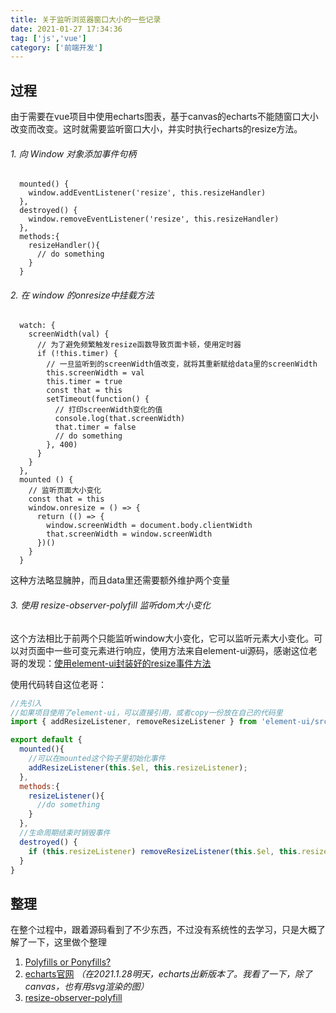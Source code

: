 ```yaml
---
title: 关于监听浏览器窗口大小的一些记录
date: 2021-01-27 17:34:36
tag: ['js','vue']
category: ['前端开发']
---
```


## 过程
由于需要在vue项目中使用echarts图表，基于canvas的echarts不能随窗口大小改变而改变。这时就需要监听窗口大小，并实时执行echarts的resize方法。
###### 1. 向 Window 对象添加事件句柄

```vue
  mounted() {
    window.addEventListener('resize', this.resizeHandler)
  },
  destroyed() {
    window.removeEventListener('resize', this.resizeHandler)
  },
  methods:{
    resizeHandler(){
      // do something
    }
  }
```
###### 2. 在 window 的onresize中挂载方法

```vue
  watch: {
    screenWidth(val) {
      // 为了避免频繁触发resize函数导致页面卡顿，使用定时器
      if (!this.timer) {
        // 一旦监听到的screenWidth值改变，就将其重新赋给data里的screenWidth
        this.screenWidth = val
        this.timer = true
        const that = this
        setTimeout(function() {
          // 打印screenWidth变化的值
          console.log(that.screenWidth)
          that.timer = false
          // do something
        }, 400)
      }
    }
  },
  mounted () {
    // 监听页面大小变化
    const that = this
    window.onresize = () => {
      return (() => {
        window.screenWidth = document.body.clientWidth
        that.screenWidth = window.screenWidth
      })()
    }
  }
```
这种方法略显臃肿，而且data里还需要额外维护两个变量

###### 3. 使用 resize-observer-polyfill 监听dom大小变化

这个方法相比于前两个只能监听window大小变化，它可以监听元素大小变化。可以对页面中一些可变元素进行响应，使用方法来自element-ui源码，感谢这位老哥的发现：[使用element-ui封装好的resize事件方法](https://www.jianshu.com/p/2089f3a5b9a4 "使用element-ui封装好的resize事件方法")

使用代码转自这位老哥：

```js
//先引入
//如果项目使用了element-ui，可以直接引用，或者copy一份放在自己的代码里
import { addResizeListener, removeResizeListener } from 'element-ui/src/utils/resize-event';

export default {
  mounted(){
    //可以在mounted这个钩子里初始化事件
    addResizeListener(this.$el, this.resizeListener);
  },
  methods:{
    resizeListener(){
      //do something
    }
  },
  //生命周期结束时销毁事件
  destroyed() {
    if (this.resizeListener) removeResizeListener(this.$el, this.resizeListener);
  }
}
```

## 整理
在整个过程中，跟着源码看到了不少东西，不过没有系统性的去学习，只是大概了解了一下，这里做个整理
1. [Polyfills or Ponyfills?](https://ponyfoo.com/articles/polyfills-or-ponyfills#ponyfills "Polyfills or Ponyfills?")
2. [echarts官网](https://echarts.apache.org/zh/index.html "echarts官网") *（在2021.1.28明天，echarts出新版本了。我看了一下，除了canvas，也有用svg渲染的图）*
3. [resize-observer-polyfill](https://github.com/que-etc/resize-observer-polyfill "resize-observer-polyfill")
